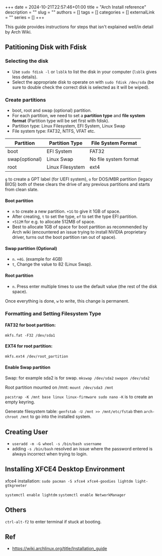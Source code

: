 +++ 
date = 2024-10-21T22:57:46+01:00
title = "Arch Install reference"
description = ""
slug = ""
authors = []
tags = []
categories = []
externalLink = ""
series = []
+++

This guide provides instructions for steps that isn't explained well/in detail by Arch Wiki.

## Patitioning Disk with Fdisk

### Selecting the disk

- Use `sudo fdisk -l` or `lsblk` to list the disk in your computer (`lsblk` gives less details).
- Select the appropriate disk to operate on with `sudo fdisk /dev/sda` (be sure to double check the correct disk is selected as it will be wiped).

### Create partitions

- boot, root and swap (optional) partition.
- For each partition, we need to set a **partition type** and **file system format** (Partition type will be set first with fdisk).
- Partition type: Linux Filesystem, EFI System, Linux Swap
- File system type: FAT32, NTFS, VFAT etc.

| Partition      | Partition Type   | File System Format    |
| -------------- | ---------------- | --------------------- |
| boot           | EFI System       | FAT32                 |
| swap(optional) | Linux Swap       | No file system format |
| root           | Linux Filesystem | ext4                  |

`g` to create a GPT label (for UEFI system), `o` for DOS/MBR partition (legacy BIOS)
both of these clears the drive of any previous partitions and starts from clean slate.

#### Boot partition

- `n` to create a new partition. `+1G` to give it 1GB of space.
- After creating, `t` to set the type, `ef` to set the type EFI partition.
- `+512M` for e.g. to allocate 512MB of space.
- Best to allocate 1GB of space for boot partition as recommended by Arch wiki (encountered an issue trying to install NVIDIA proprietary driver, turns out the boot partition ran out of space).

#### Swap partition (Optional)

- `n`. `+4G`. (example for 4GB)
- `t`, Change the value to 82 (Linux Swap).

#### Root partition

- `n`. Press enter multiple times to use the default value (the rest of the disk space).

Once everything is done, `w` to write, this change is permanent.

### Formatting and Setting Filesystem Type

#### FAT32 for boot partition:

`mkfs.fat -F32 /dev/sda1`

#### EXT4 for root partition:

`mkfs.ext4 /dev/root_partition`

#### Enable Swap partition

Swap: for example sda2 is for swap.
`mkswap /dev/sda2`
`swapon /dev/sda2`

Root partition mounted on /mnt: `mount /dev/sda3 /mnt`

`pacstrap -K /mnt base linux linux-firmware sudo nano`
`-K` is to create an empty keyring.

Generate filesystem table: `genfstab -U /mnt >> /mnt/etc/fstab` then `arch-chroot /mnt` to go into the installed system.

## Creating User

- `useradd -m -G wheel -s /bin/bash username`
- adding `-s /bin/bash` resolved an issue where the password entered is always incorrect when trying to login.

## Installing XFCE4 Desktop Environment

xfce4 installation: `sudo pacman -S xfce4 xfce4-goodies lightdm light-gtkgreeter`

`systemctl enable lightdm`
`systemctl enable NetworkManager`

## Others

`ctrl-alt-f2` to enter terminal if stuck at booting.

## Ref

- https://wiki.archlinux.org/title/Installation_guide
